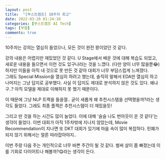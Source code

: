 ```yaml
---
layout: post
title:  "[부스트캠프] 10주차 회고"
date: 2022-03-26 01:24:10
categories: [부스트캠프 AI Tech]
tags: [부캠]
comments: true
---
```

10주차는 강의는 열심히 들었으나, 모든 것이 완전 꽝이었던 것 같다.

강의 내용은 어렵지만 재밌었던 것 같다. U Stage에서 배운 것에 대해 복습도 되었고, 새로운 내용을 들으면서 이런 것도 있구나라는 것을 느꼈다. (다만 양이 너무 많을뿐😂)  
하지만 이들을 아직 내 것으로 못 만든 것 같아 대회가 너무 부담스럽게 느껴졌다.  
그래도 Special Mission을 열심히 하려고 했는데, 솔직히 말해서 EDA만 열심히 하고 나머지는 그냥 답지로 공부했다. 사실 이 답지도 제대로 분석하지 않은 것도 있다. 왜냐구..? 아직 모델을 제대로 이해하지 못 했기 때문이다.  

이 때문에 그냥 NLP 트랙을 들을껄.. 굳이 새롭게 왜 추천시스템을 선택했을까?라는 생각도 들었다. 그래도 최종 플젝은 추천시스템이 더 재밌을듯!

그리고 딴 것을 하는 시간도 많이 늘었다. 이에 대해 '슬슬 나도 번아웃이 온 것 같다'는 생각이 들었다. 이번 대회가 아직 1주차밖에 지나지 않았는데, Movie Recommendation이 지나면 또 DKT 대회가 있기에 마음 속이 많이 복잡하다. 민폐가 되지 않기 위해서는 얼른 따라잡아야지..

이번 주랑 다음 주는 개인적으로 너무 바쁜 주간이 될 것 같다. 벌써 살이 쫌 빠졌는데 이를 기회로 다이어트나 해볼까?😋라는 생각이 든다.